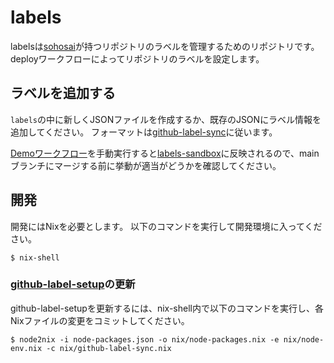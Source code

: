 # labels
labelsは[sohosai](https://github.com/sohosai)が持つリポジトリのラベルを管理するためのリポジトリです。
deployワークフローによってリポジトリのラベルを設定します。

## ラベルを追加する
`labels`の中に新しくJSONファイルを作成するか、既存のJSONにラベル情報を追加してください。
フォーマットは[github-label-sync](https://github.com/Financial-Times/github-label-sync)に従います。

[Demoワークフロー](https://github.com/sohosai/labels/actions/workflows/demo.yml)を手動実行すると[labels-sandbox](https://github.com/sohosai/labels-sandbox)に反映されるので、mainブランチにマージする前に挙動が適当がどうかを確認してください。

## 開発
開発にはNixを必要とします。
以下のコマンドを実行して開発環境に入ってください。

```
$ nix-shell
```

### [github-label-setup](https://github.com/azu/github-label-setup)の更新
github-label-setupを更新するには、nix-shell内で以下のコマンドを実行し、各Nixファイルの変更をコミットしてください。

```
$ node2nix -i node-packages.json -o nix/node-packages.nix -e nix/node-env.nix -c nix/github-label-sync.nix
```
